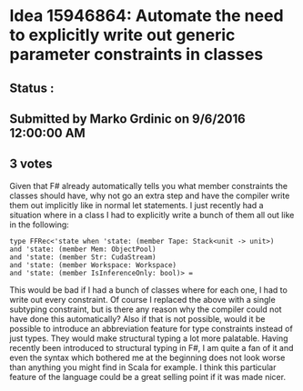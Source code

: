 # Idea 15946864: Automate the need to explicitly write out generic parameter constraints in classes #

## Status : 

## Submitted by Marko Grdinic on 9/6/2016 12:00:00 AM

## 3 votes

Given that F# already automatically tells you what member constraints the classes should have, why not go an extra step and have the compiler write them out implicitly like in normal let statements.
I just recently had a situation where in a class I had to explicitly write a bunch of them all out like in the following:
```
type FFRec<'state when 'state: (member Tape: Stack<unit -> unit>)
and 'state: (member Mem: ObjectPool)
and 'state: (member Str: CudaStream)
and 'state: (member Workspace: Workspace)
and 'state: (member IsInferenceOnly: bool)> =
```
This would be bad if I had a bunch of classes where for each one, I had to write out every constraint.
Of course I replaced the above with a single subtyping constraint, but is there any reason why the compiler could not have done this automatically? Also if that is not possible, would it be possible to introduce an abbreviation feature for type constraints instead of just types. They would make structural typing a lot more palatable.
Having recently been introduced to structural typing in F#, I am quite a fan of it and even the syntax which bothered me at the beginning does not look worse than anything you might find in Scala for example. I think this particular feature of the language could be a great selling point if it was made nicer.


